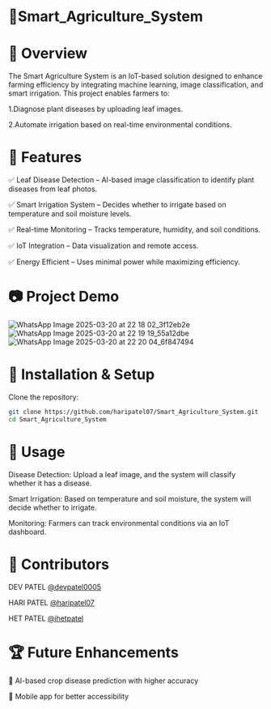 # 🌱Smart_Agriculture_System
# 📌 Overview

The Smart Agriculture System is an IoT-based solution designed to enhance farming efficiency by integrating machine learning, image classification, and smart irrigation. This project enables farmers to:

1.Diagnose plant diseases by uploading leaf images.

2.Automate irrigation based on real-time environmental conditions.

# 🚀 Features

✅ Leaf Disease Detection – AI-based image classification to identify plant diseases from leaf photos.

✅ Smart Irrigation System – Decides whether to irrigate based on temperature and soil moisture levels.

✅ Real-time Monitoring – Tracks temperature, humidity, and soil conditions.

✅ IoT Integration – Data visualization and remote access.

✅ Energy Efficient – Uses minimal power while maximizing efficiency.

# 📷 Project Demo
![WhatsApp Image 2025-03-20 at 22 18 02_3f12eb2e](https://github.com/user-attachments/assets/2922b39f-d46c-469d-8063-daf6a3c5ac9c)
![WhatsApp Image 2025-03-20 at 22 19 19_55a12dbe](https://github.com/user-attachments/assets/763c4a56-5f9a-47ac-a0ca-a59ba8cc43e6)
![WhatsApp Image 2025-03-20 at 22 20 04_6f847494](https://github.com/user-attachments/assets/08b64672-4551-4c1b-8171-909cfb9bcc9d)


# 🔧 Installation & Setup
Clone the repository:
```bash
git clone https://github.com/haripatel07/Smart_Agriculture_System.git
cd Smart_Agriculture_System
```


# 📜 Usage
Disease Detection: Upload a leaf image, and the system will classify whether it has a disease.

Smart Irrigation: Based on temperature and soil moisture, the system will decide whether to irrigate.

Monitoring: Farmers can track environmental conditions via an IoT dashboard.

# 🤝 Contributors
DEV PATEL [@devpatel0005](https://github.com/devpatel0005)

HARI PATEL [@haripatel07](https://github.com/haripatel07)

HET PATEL [@ihetpatel](https://github.com/ihetpatel)

# 🏆 Future Enhancements
🔹 AI-based crop disease prediction with higher accuracy

🔹 Mobile app for better accessibility
